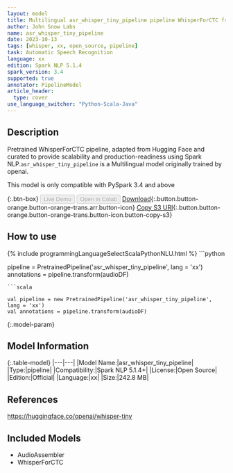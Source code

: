```yaml
---
layout: model
title: Multilingual asr_whisper_tiny_pipeline pipeline WhisperForCTC from openai
author: John Snow Labs
name: asr_whisper_tiny_pipeline
date: 2023-10-13
tags: [whisper, xx, open_source, pipeline]
task: Automatic Speech Recognition
language: xx
edition: Spark NLP 5.1.4
spark_version: 3.4
supported: true
annotator: PipelineModel
article_header:
  type: cover
use_language_switcher: "Python-Scala-Java"
---
```


## Description

Pretrained WhisperForCTC pipeline, adapted from Hugging Face and curated to provide scalability and production-readiness using Spark NLP.`asr_whisper_tiny_pipeline` is a Multilingual model originally trained by openai.

This model is only compatible with PySpark 3.4 and above

{:.btn-box}
<button class="button button-orange" disabled>Live Demo</button>
<button class="button button-orange" disabled>Open in Colab</button>
[Download](https://s3.amazonaws.com/auxdata.johnsnowlabs.com/public/models/asr_whisper_tiny_pipeline_xx_5.1.4_3.4_1697235221092.zip){:.button.button-orange.button-orange-trans.arr.button-icon}
[Copy S3 URI](s3://auxdata.johnsnowlabs.com/public/models/asr_whisper_tiny_pipeline_xx_5.1.4_3.4_1697235221092.zip){:.button.button-orange.button-orange-trans.button-icon.button-copy-s3}

## How to use



<div class="tabs-box" markdown="1">
{% include programmingLanguageSelectScalaPythonNLU.html %}
```python

pipeline = PretrainedPipeline('asr_whisper_tiny_pipeline', lang = 'xx')
annotations =  pipeline.transform(audioDF)

```
```scala

val pipeline = new PretrainedPipeline('asr_whisper_tiny_pipeline', lang = 'xx')
val annotations = pipeline.transform(audioDF)

```
</div>

{:.model-param}
## Model Information

{:.table-model}
|---|---|
|Model Name:|asr_whisper_tiny_pipeline|
|Type:|pipeline|
|Compatibility:|Spark NLP 5.1.4+|
|License:|Open Source|
|Edition:|Official|
|Language:|xx|
|Size:|242.8 MB|

## References

https://huggingface.co/openai/whisper-tiny

## Included Models

- AudioAssembler
- WhisperForCTC